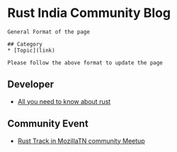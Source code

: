 # Rust India Community Blog 

~~~~
General Format of the page

## Category
* [Topic](link)

Please follow the above format to update the page
~~~~

## Developer
* [All you need to know about rust](https://dvigneshwer.wordpress.com/2016/11/24/all-you-need-to-know-about-rust/)

## Community Event
* [Rust Track in MozillaTN community Meetup](https://dvigneshwer.wordpress.com/2017/01/24/mozillatn-community-redefined/)